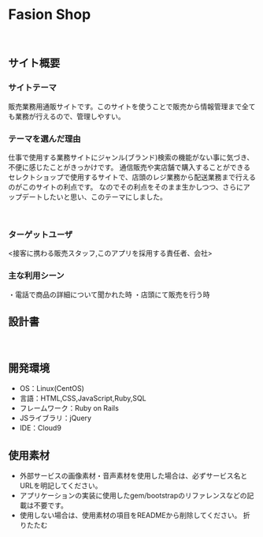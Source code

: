 # Fasion Shop
​
## サイト概要
### サイトテーマ
販売業務用通販サイトです。このサイトを使うことで販売から情報管理まで全ても業務が行えるので、管理しやすい。
​
### テーマを選んだ理由
仕事で使用する業務サイトにジャンル(ブランド)検索の機能がない事に気づき、不便に感じたことがきっかけです。
通信販売や実店舗で購入することができるセレクトショップで使用するサイトで、店頭のレジ業務から配送業務まで行えるのがこのサイトの利点です。
なのでその利点をそのまま生かしつつ、さらにアップデートしたいと思い、このテーマにしました。

​
### ターゲットユーザ
<接客に携わる販売スタッフ,このアプリを採用する責任者、会社>
​
### 主な利用シーン
・電話で商品の詳細について聞かれた時
・店頭にて販売を行う時
​
## 設計書
<!--テーマを設定・提出する時点では不要です-->
​
## 開発環境
- OS：Linux(CentOS)
- 言語：HTML,CSS,JavaScript,Ruby,SQL
- フレームワーク：Ruby on Rails
- JSライブラリ：jQuery
- IDE：Cloud9
​
## 使用素材
- 外部サービスの画像素材・音声素材を使用した場合は、必ずサービス名とURLを明記してください。
- アプリケーションの実装に使用したgem/bootstrapのリファレンスなどの記載は不要です。
- 使用しない場合は、使用素材の項目をREADMEから削除してください。
折りたたむ